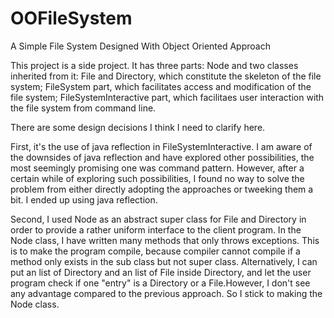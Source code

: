 # OOFileSystem
A Simple File System Designed With Object Oriented Approach

This project is a side project. It has three parts: Node and two classes inherited from it: File and Directory, which constitute
the skeleton of the file system; FileSystem part, which facilitates access and modification of the file system; FileSystemInteractive part,
which facilitaes user interaction with the file system from command line.

There are some design decisions I think I need to clarify here.

First, it's the use of java reflection in FileSystemInteractive. I am aware of the downsides of java reflection and have explored
other possibilities, the most seemingly promising one was command pattern. However, after a certain while of exploring such 
possibilities, I found no way to solve the problem from either directly adopting the approaches or tweeking them a bit. I ended up using 
java reflection.

Second, I used Node as an abstract super class for File and Directory in order to provide a rather uniform interface to the client 
program. In the Node class, I have written many methods that only throws exceptions. This is to make the program compile, because
compiler cannot compile if a method only exists in the sub class but not super class. Alternatively, I can put an list of Directory
and an list of File inside Directory, and let the user program check if one "entry" is a Directory or a File.However, I don't see any 
advantage compared to the previous approach. So I stick to making the Node class.
